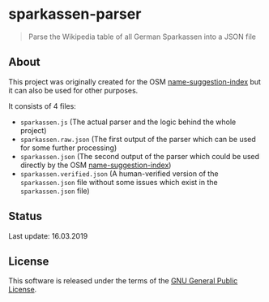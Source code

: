 # sparkassen-parser

> Parse the Wikipedia table of all German Sparkassen into a JSON file

## About

This project was originally created for the OSM [name-suggestion-index](https://github.com/osmlab/name-suggestion-index) but it can also be used for other purposes.

It consists of 4 files:

- `sparkassen.js` (The actual parser and the logic behind the whole project)
- `sparkassen.raw.json` (The first output of the parser which can be used for some further processing)
- `sparkassen.json` (The second output of the parser which could be used directly by the OSM [name-suggestion-index](https://github.com/osmlab/name-suggestion-index))
- `sparkassen.verified.json` (A human-verified version of the `sparkassen.json` file without some issues which exist in the `sparkassen.json` file)

## Status

Last update: 16.03.2019

## License

This software is released under the terms of the [GNU General Public License](http://www.gnu.org/licenses/gpl-3.0.html).
